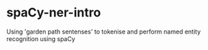 # spaCy-ner-intro

Using 'garden path sentenses' to tokenise and perform named entity recognition using spaCy
